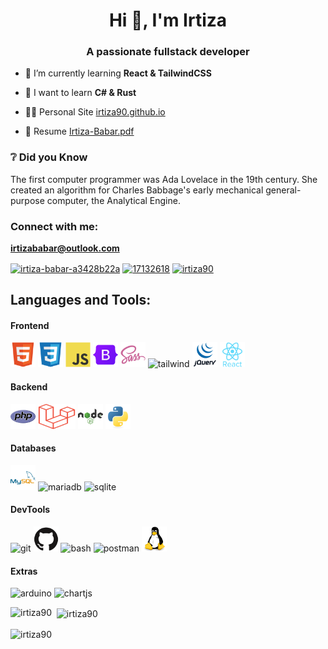 <!--
**Irtiza90/Irtiza90** is a ✨ _special_ ✨ repository because its `README.md` (this file) appears on your GitHub profile.

Here are some ideas to get you started:

- 🔭 I’m currently working on ...
- 🌱 I’m currently learning ...
- 👯 I’m looking to collaborate on ...
- 🤔 I’m looking for help with ...
- 💬 Ask me about ...
- 📫 How to reach me: ...
- 😄 Pronouns: ...
- ⚡ Fun fact: ...

Github Stats vercel Link: https://github-readme-stats-irtiza90s-projects.vercel.app/
-->

<h1 align="center">Hi 👋, I'm Irtiza</h1>
<h3 align="center">A passionate fullstack developer</h3>

- 🌱 I’m currently learning **React & TailwindCSS**

- 🌟 I want to learn **C# & Rust**

- 👨‍💻 Personal Site [irtiza90.github.io](https://irtiza90.github.io/irtiza90)

- 📄 Resume [Irtiza-Babar.pdf](https://irtiza90.github.io/irtiza90/CV-Irtiza-Babar.pdf)

<h3 align="left">❔ Did you Know</h3>
<p align="left">
  The first computer programmer was Ada Lovelace in the 19th century. She created an algorithm for Charles Babbage's early mechanical general-purpose computer, the Analytical Engine.
</p>

<h3 align="left">Connect with me:</h3>

<strong>irtizababar@outlook.com</strong>

<p align="left">
<a href="https://linkedin.com/in/irtiza-babar-a3428b22a" target="blank">
<img align="center" src="https://raw.githubusercontent.com/rahuldkjain/github-profile-readme-generator/master/src/images/icons/Social/linked-in-alt.svg" alt="irtiza-babar-a3428b22a" height="30" width="40" /></a>
<a href="https://stackoverflow.com/users/17132618" target="blank"><img align="center" src="https://raw.githubusercontent.com/rahuldkjain/github-profile-readme-generator/master/src/images/icons/Social/stack-overflow.svg" alt="17132618" height="30" width="40" /></a>
<a href="https://www.leetcode.com/irtiza90" target="blank"><img align="center" src="https://raw.githubusercontent.com/rahuldkjain/github-profile-readme-generator/master/src/images/icons/Social/leet-code.svg" alt="irtiza90" height="30" width="40" /></a>
</p>

<h2 align="left">Languages and Tools:</h2>

<h4 align="left">Frontend</h4>
<p align="left">
  <!-- Frontend -->
  <img src="https://raw.githubusercontent.com/devicons/devicon/master/icons/html5/html5-original.svg" alt="html5" width="40" height="40" title="HTML"/>
  <img src="https://raw.githubusercontent.com/devicons/devicon/master/icons/css3/css3-original.svg" alt="css3" title="CSS" width="40" height="40"/>
  <img src="https://raw.githubusercontent.com/devicons/devicon/master/icons/javascript/javascript-original.svg" alt="javascript" title="JavaScript" width="40" height="40"/>
  <img src="https://github.com/devicons/devicon/raw/master/icons/bootstrap/bootstrap-original.svg" alt="bootstrap" width="40" height="40"/>
  <img src="https://raw.githubusercontent.com/devicons/devicon/master/icons/sass/sass-original.svg" alt="sass" width="40" height="40"/>
  <img src="https://www.vectorlogo.zone/logos/tailwindcss/tailwindcss-icon.svg" alt="tailwind" width="40" height="40"/>
  <img src="https://github.com/devicons/devicon/raw/master/icons/jquery/jquery-original-wordmark.svg" alt="jquery" width="40" height="40"/>
  <img src="https://raw.githubusercontent.com/devicons/devicon/master/icons/react/react-original-wordmark.svg" alt="react" width="40" height="40"/>
</p>

<h4 align="left">Backend</h4>
<p align="left">
  <!-- Backend -->
  <img src="https://raw.githubusercontent.com/devicons/devicon/master/icons/php/php-original.svg" alt="php" width="40" height="40" title="PHP" />
  <img src="https://raw.githubusercontent.com/devicons/devicon/master/icons/laravel/laravel-original.svg" alt="laravel" width="60" height="40" title="Laravel" />
  <img src="https://raw.githubusercontent.com/devicons/devicon/master/icons/nodejs/nodejs-original-wordmark.svg" alt="nodejs" width="40" height="40" title="Node.js" />
  <img src="https://raw.githubusercontent.com/devicons/devicon/master/icons/python/python-original.svg" alt="python" width="40" height="40" title="Python" />
</p>

<h4 align="left">Databases</h4>
<p align="left">
  <!-- Databases -->
  <img src="https://raw.githubusercontent.com/devicons/devicon/master/icons/mysql/mysql-original-wordmark.svg" alt="mysql" width="40" height="40" title="MySQL" />
  <img src="https://www.vectorlogo.zone/logos/mariadb/mariadb-icon.svg" alt="mariadb" width="40" height="40" title="MariaDB" />
  <img src="https://www.vectorlogo.zone/logos/sqlite/sqlite-icon.svg" alt="sqlite" width="40" height="40" title="SQLite" />
</p>

<h4 align="left">DevTools</h4>
<p align="left">
  <!-- Dev Tools -->
  <img src="https://www.vectorlogo.zone/logos/git-scm/git-scm-icon.svg" alt="git" width="40" height="40" title="Git" />
  <img src="https://github.com/devicons/devicon/raw/master/icons/github/github-original.svg" alt="github" width="40" height="40" title="Github" />
  <img src="https://www.vectorlogo.zone/logos/gnu_bash/gnu_bash-icon.svg" alt="bash" width="40" height="40" title="Bash" />
  <img src="https://www.vectorlogo.zone/logos/getpostman/getpostman-icon.svg" alt="postman" width="40" height="40" title="Postman" />
  <img src="https://raw.githubusercontent.com/devicons/devicon/master/icons/linux/linux-original.svg" alt="linux" width="40" height="40" title="Linux" />
</p>

<h4 align="left">Extras</h4>
<p align="left">
  <!-- Extras -->
  <img src="https://cdn.worldvectorlogo.com/logos/arduino-1.svg" alt="arduino" width="40" height="40" title="Arduino" />
  <img src="https://www.chartjs.org/media/logo-title.svg" alt="chartjs" width="40" height="40" title="Chart.js" />
</p>

<!-- TOP Languages -->
<p> <img align="left" src="https://github-readme-stats-irtiza90s-projects.vercel.app/api/top-langs?username=irtiza90&show_icons=true&locale=en&layout=compact" alt="irtiza90" media="(prefers-color-scheme: dark)" />
</p>
<p>&nbsp; <img align="center" src="https://github-readme-stats-irtiza90s-projects.vercel.app/api?username=irtiza90&show_icons=true&locale=en" alt="irtiza90" /> </p>
<p><img align="center" src="https://github-readme-streak-stats.herokuapp.com/?user=irtiza90&" alt="irtiza90" /></p>

